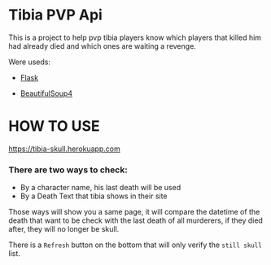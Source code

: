 Tibia PVP Api
===

This is a project to help pvp tibia players know which players that killed him had already died and which ones are waiting a revenge.

Were useds:
   
- [Flask](https://pypi.org/project/Flask/)

- [BeautifulSoup4](https://pypi.org/project/beautifulsoup4/)


HOW TO USE
===
https://tibia-skull.herokuapp.com 
### There are two ways to check:
- By a character name, his last death will be used
- By a Death Text that tibia shows in their site

Those ways will show you a same page, it will compare the datetime of the death that want to be check with the last death of all murderers, if they died after, they will no longer be skull.

There is a `Refresh` button on the bottom that will only verify the `still skull` list.